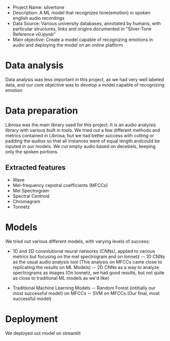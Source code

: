 - Project Name: silvertone
- Description: A ML model that recognizes tone(emotion) in spoken english audio recordings
- Data Source: Various university databases, annotated by humans, with particular structures, links and origins documented in "Silver-Tone Reference v0.ipynb"
- Main objective: Create a model capable of recognizing emotions in audio and deploying the model on an online platform

# Data analysis

Data analysis was less important in this project, as we had very well labeled data, and our core objective was to develop a model capable of recognizing emotion

# Data preparation

Librosa was the main library used for this project. It is an audio analyisis library with various built in tools. We tried out a few different methods and metrics contained in Librosa, but we had better success with cutting or padding the audios so that all instances were of equal length andcould be inputed in our models. We cut empty audio based on decebels, keeping only the spoken portions.

## Extracted features

- Wave
- Mel-frequency cepstral coefficients (MFCCs)
- Mel Spectrogram
- Spectral Centroid
- Chromagram
- Tonnetz

# Models

We tried out various different models, with varying levels of success:

- 1D and 2D convolutional neural networks (CNNs), applied to various metrics but focusing on the mel spectrogram and on tonnetz
-- 1D CNNs as the usual audio analysis tool (This analysis on MFCCs came close to replicating the results on ML Models)
-- 2D CNNs as a way to analyze spectrograms as images (On tonnetz, we had good results, but not quite as close to traditional ML models as we'd like)

- Traditional Machine Learning Models
-- Random Forest (intitially our most successful model) on MFCCs
-- SVM on MFCCs (Our final, most successful model)


# Deployment

We deployed out model on streamlit

